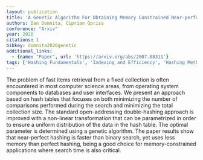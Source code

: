 ```yaml
---
layout: publication
title: 'A Genetic Algorithm For Obtaining Memory Constrained Near-perfect Hashing'
authors: Dan Domnita, Ciprian Oprisa
conference: "Arxiv"
year: 2020
citations: 1
bibkey: domnita2020genetic
additional_links:
  - {name: "Paper", url: 'https://arxiv.org/abs/2007.08311'}
tags: ['Hashing Fundamentals', 'Indexing and Efficiency', 'Hashing Methods', 'Applications']
---
```

The problem of fast items retrieval from a fixed collection is often
encountered in most computer science areas, from operating system components to
databases and user interfaces. We present an approach based on hash tables that
focuses on both minimizing the number of comparisons performed during the
search and minimizing the total collection size. The standard open-addressing
double-hashing approach is improved with a non-linear transformation that can
be parametrized in order to ensure a uniform distribution of the data in the
hash table. The optimal parameter is determined using a genetic algorithm. The
paper results show that near-perfect hashing is faster than binary search, yet
uses less memory than perfect hashing, being a good choice for
memory-constrained applications where search time is also critical.
